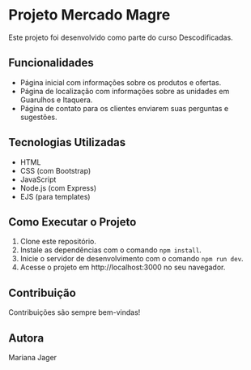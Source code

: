 # Projeto Mercado Magre

Este projeto foi desenvolvido como parte do curso Descodificadas.

## Funcionalidades

- Página inicial com informações sobre os produtos e ofertas.
- Página de localização com informações sobre as unidades em Guarulhos e Itaquera.
- Página de contato para os clientes enviarem suas perguntas e sugestões.

## Tecnologias Utilizadas

- HTML
- CSS (com Bootstrap)
- JavaScript
- Node.js (com Express)
- EJS (para templates)

## Como Executar o Projeto

1. Clone este repositório.
2. Instale as dependências com o comando `npm install`.
3. Inicie o servidor de desenvolvimento com o comando `npm run dev`.
4. Acesse o projeto em http://localhost:3000 no seu navegador.

## Contribuição

Contribuições são sempre bem-vindas!

## Autora

Mariana Jager

